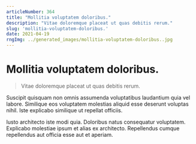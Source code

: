 ```yaml
---
articleNumber: 364
title: "Mollitia voluptatem doloribus."
description: "Vitae doloremque placeat ut quas debitis rerum."
slug: 'mollitia-voluptatem-doloribus.'
date: 2021-04-19
rngImg: ../generated_images/mollitia-voluptatem-doloribus..jpg
---
```


# Mollitia voluptatem doloribus.

> Vitae doloremque placeat ut quas debitis rerum.

Suscipit quisquam non omnis assumenda voluptatibus laudantium quia vel labore. Similique eos voluptatem molestias aliquid esse deserunt voluptas nihil. Iste explicabo similique ut repellat officiis.
 Iusto architecto iste modi quia. Doloribus natus consequatur voluptatem. Explicabo molestiae ipsum et alias ex architecto. Repellendus cumque repellendus aut officia esse aut et aperiam.
